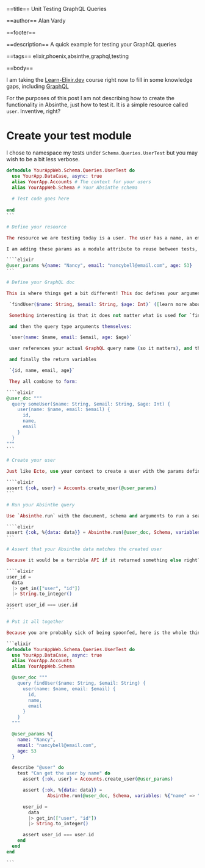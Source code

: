 ==title==
Unit Testing GraphQL Queries

==author==
Alan Vardy

==footer==

==description==
A quick example for testing your GraphQL queries

==tags==
elixir,phoenix,absinthe,graphql,testing

==body==

I am taking the [Learn-Elixir.dev](https://learn-elixir.dev/home) course right now to fill in some knowledge gaps, including [GraphQL](https://graphql.org/)

For the purposes of this post I am not describing how to create the functionality in Absinthe, just how to test it. It is a simple resource called `user`. Inventive, right?

# Create your test module

I chose to namespace my tests under `Schema.Queries.UserTest` but you may wish to be a bit less verbose.

````elixir
defmodule YourAppWeb.Schema.Queries.UserTest do
  use YourApp.DataCase, async: true
  alias YourApp.Accounts # The context for your users
  alias YourAppWeb.Schema # Your Absinthe schema
  
  # Test code goes here
  
end
```

# Define your resource

The resource we are testing today is a user. The user has a name, an email address, and an age. Don't question why we are storing an age, it isn't supposed to make sense :)

I am adding these params as a module attribute to reuse between tests, nothing crazy so far and this will likely be familiar to you if you have written Ecto tests with ExUnit before.

````elixir
@user_params %{name: "Nancy", email: "nancybell@email.com", age: 53}
```

# Define your GraphQL doc

This is where things get a bit different! This doc defines your argument types with:

 `findUser($name: String, $email: String, $age: Int)` ([learn more about GraphQL types](https://graphql.org/learn/schema/#the-query-and-mutation-types))

 Something interesting is that it does not matter what is used for `findUser` because it is simple defining a new query, it can be `getUser`, `fetchUser` or `starshipsWereMeantToFly` for all that your code cares.

 and then the query type arguments themselves:

 `user(name: $name, email: $email, age: $age)`

 user references your actual GraphQL query name (so it matters), and the arguments that you have available.

 and finally the return variables

 `{id, name, email, age}`

 They all combine to form:

````elixir
@user_doc """
  query someUser($name: String, $email: String, $age: Int) {
    user(name: $name, email: $email) {
      id,
      name,
      email
    }
  }
"""
```

# Create your user

Just like Ecto, use your context to create a user with the params defined earlier, and pattern match to grab the created user for later.

````elixir
assert {:ok, user} = Accounts.create_user(@user_params)
```

# Run your Absinthe query

Use `Absinthe.run` with the document, schema and arguments to run a search. We pass in the arguments with a map, where the key is the variable placeholder in the user_doc. We also pattern match the response to get the data value.

````elixir
assert {:ok, %{data: data}} = Absinthe.run(@user_doc, Schema, variables: %{"name" => "Nancy"})
```

# Assert that your Absinthe data matches the created user

Because it would be a terrible API if it returned something else right?

````elixir
user_id =
  data
  |> get_in(["user", "id"])
  |> String.to_integer()

assert user_id === user.id
```

# Put it all together

Because you are probably sick of being spoonfed, here is the whole thing!

```elixir
defmodule YourAppWeb.Schema.Queries.UserTest do
  use YourApp.DataCase, async: true
  alias YourApp.Accounts
  alias YourAppWeb.Schema

  @user_doc """
    query findUser($name: String, $email: String) {
      user(name: $name, email: $email) {
        id,
        name,
        email
      }
    }
  """

  @user_params %{
    name: "Nancy",
    email: "nancybell@email.com",
    age: 53
  }

  describe "@user" do
    test "Can get the user by name" do
      assert {:ok, user} = Accounts.create_user(@user_params)

      assert {:ok, %{data: data}} =
               Absinthe.run(@user_doc, Schema, variables: %{"name" => "Nancy"})

      user_id =
        data
        |> get_in(["user", "id"])
        |> String.to_integer()

      assert user_id === user.id
    end
  end
end

```
